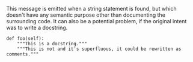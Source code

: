 This message is emitted when a string statement is found, but which doesn't have
any semantic purpose other than documenting the surrounding code. It can also be
a potential problem, if the original intent was to write a docstring.

    def foo(self):
        """This is a docstring."""
        """This is not and it's superfluous, it could be rewritten as comments."""